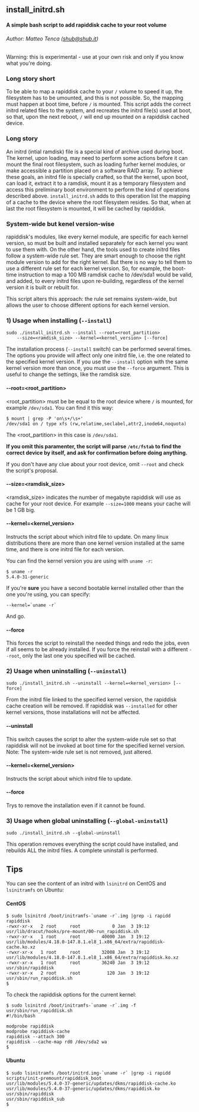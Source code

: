 ## install_initrd.sh
#### A simple bash script to add rapiddisk cache to your root volume

###### Author: Matteo Tenca (<shub@shub.it>)

Warning: this is experimental - use at your own risk and only if you
know what you're doing.

### Long story short

To be able to map a rapiddisk cache to your `/` volume to speed it up,
the filesystem has to be umounted, and this is not possible. So, the
mapping must happen at boot time, before `/` is mounted. This script
adds the correct initrd related files to the system, and recreates the
initrd file(s) used at boot, so that, upon the next reboot, `/` will 
end up mounted on a rapiddisk cached device.

### Long story

An initrd (intial ramdisk) file is a special kind of archive used during boot. The kernel, upon loading, may need to
 perform some actions before it can mount the final root filesystem, such as loading furher kernel modules, or
  make accessible a
  partition placed on a software RAID array. To achieve these goals, an initrd file is specially
  crafted, so that the kernel, upon boot, can load it, extract it to a ramdisk, mount it as a temporary
   filesystem and access this preliminary boot environment to perform the kind of operations described above. 
   `install_initrd.sh` adds to this operation list the mapping of a cache to the device where the root filesystem resides. So
     that, when at last the root filesystem is mounted, it will be cached by rapiddisk.   

### System-wide but kenel version-wise

rapiddisk's modules, like every kernel module, are specific for each kernel version, so must be built and installed
 separately for each kernel you want to use them with.
 On the other hand, the tools used to create initrd files follow a system-wide rule set. They are smart enough to
  choose the right module version to add for the right kernel. But there is no way to tell them to use a different rule
   set for each
   kernel version. So, for example, the boot-time instruction to map a 100 MB ramdisk cache to /dev/sda1 would be
    valid, and added, to every initrd files upon re-building, regardless of the kernel version it is built or rebuilt
     for.

This script alters this approach: the rule set remains system-wide, but allows the user to choose different options
 for each kernel version.
 
### 1) Usage when installing (`--install`)
```
sudo ./install_initrd.sh --install --root=<root_partition> 
    --size=<ramdisk_size> --kernel=<kernel_version> [--force] 
```

The installation process (`--install` switch) can be performed several times. The options you provide will affect only
 one
 initrd file, i.e. the one related to the specified kernel version. If you use the `--install` option with the same
  kernel
  version more than once, you must use the `--force` argument. This is useful to change the settings, like the ramdisk
   size. 


#### --root=<root_partition>
<root_partition> must be be equal to the root device where `/` is
mounted, for example `/dev/sda1`. You can find it this way:

```
$ mount | grep -P 'on\s+/\s+'
/dev/sda1 on / type xfs (rw,relatime,seclabel,attr2,inode64,noquota)
```

The <root_partition> in this case is `/dev/sda1`.

**If you omit this paramenter, the script will parse `/etc/fstab` to find the correct device by itself, and ask for
 confirmation before doing anything.**
  
If you don't have any clue about your root device, omit `--root` and check the script's
proposal.

#### --size=<ramdisk_size>

<ramdisk_size> indicates the number of megabyte rapiddisk will use as
cache for your root device. For example `--size=1000` means your cache will be 1 GB big.

#### --kernel=<kernel_version>

Instructs the script about which initrd file to update. On many linux
distributions there are more than one kernel version installed at the
same time, and there is one initrd file for each version.

You can find the kernel version you are using with `uname -r`:

```
$ uname -r
5.4.0-31-generic
```

If you're **sure** you have a second bootable kernel installed other than the one you're
using, you can specify:

```
--kernel=`uname -r`
```

And go.

#### --force

This forces the script to reinstall the needed things and redo the jobs,
even if all seems to be already installed. If you force the reinstall
with a different `--root`, only the last one you specified will be
cached.

### 2) Usage when uninstalling (`--uninstall`)

```
sudo ./install_initrd.sh --uninstall --kernel=<kernel_version> [--force] 
```

From the initrd file linked to the specified kernel version, the rapiddisk cache creation will be removed. If
 rapiddisk was `--installed` for other kernel versions, those
  installations will not be affected.

#### --uninstall

This switch causes the script to alter the system-wide rule set so that rapiddisk will not be invoked at boot time
 for the specified kernel version. Note: The system-wide rule set is not removed, just altered.
 
#### --kernel=<kernel_version>

Instructs the script about which initrd file to update.

#### --force

Trys to remove the installation even if it cannot be found.

### 3) Usage when global uninstalling (`--global-uninstall`)

```
sudo ./install_initrd.sh --global-uninstall 
```

This operation removes everything the script could have installed, and rebuilds ALL the initrd files. A complete
 uninstall is performed.

## Tips

You can see the content of an initrd with `lsinitrd` on CentOS and
`lsinitramfs` on Ubuntu:

#### CentOS
```
$ sudo lsinitrd /boot/initramfs-`uname -r`.img |grep -i rapidd
rapiddisk
-rwxr-xr-x   2 root     root            0 Jan  3 19:12 usr/lib/dracut/hooks/pre-mount/00-run_rapiddisk.sh
-rwxr-xr-x   1 root     root        40000 Jan  3 19:12 usr/lib/modules/4.18.0-147.8.1.el8_1.x86_64/extra/rapiddisk-cache.ko.xz
-rwxr-xr-x   1 root     root        32008 Jan  3 19:12 usr/lib/modules/4.18.0-147.8.1.el8_1.x86_64/extra/rapiddisk.ko.xz
-rwxr-xr-x   1 root     root        36240 Jan  3 19:12 usr/sbin/rapiddisk
-rwxr-xr-x   2 root     root          120 Jan  3 19:12 usr/sbin/run_rapiddisk.sh
$
```

To check the rapiddisk options for the current kernel:
```
$ sudo lsinitrd /boot/initramfs-`uname -r`.img -f usr/sbin/run_rapiddisk.sh
#!/bin/bash

modprobe rapiddisk
modprobe rapiddisk-cache
rapiddisk --attach 300
rapiddisk --cache-map rd0 /dev/sda2 wa
$
```

#### Ubuntu
```
$ sudo lsinitramfs /boot/initrd.img-`uname -r` |grep -i rapidd
scripts/init-premount/rapiddisk_boot
usr/lib/modules/5.4.0-37-generic/updates/dkms/rapiddisk-cache.ko
usr/lib/modules/5.4.0-37-generic/updates/dkms/rapiddisk.ko
usr/sbin/rapiddisk
usr/sbin/rapiddisk_sub
$
```
